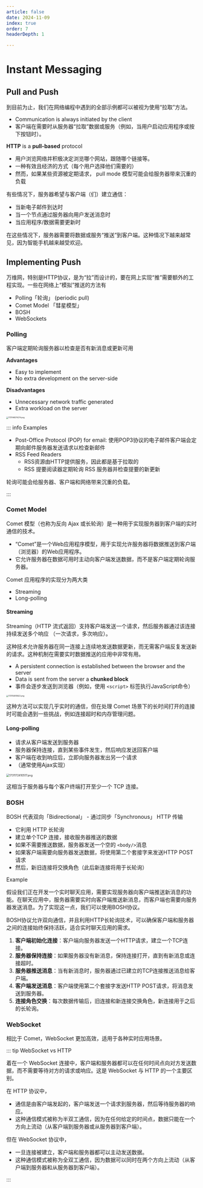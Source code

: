 ```yaml
---
article: false
date: 2024-11-09
index: true
order: 7
headerDepth: 1

---
```


# Instant Messaging

## Pull and Push

到目前为止，我们在网络编程中遇到的全部示例都可以被视为使用“拉取”方法。

- Communication is always initiated by the client
- 客户端在需要时从服务器“拉取”数据或服务（例如，当用户启动应用程序或按下按钮时）。

**HTTP** is a **pull-based** protocol

- 用户浏览网络并积极决定浏览哪个网站，跟随哪个链接等。
- 一种有效且经济的方式（每个用户选择他们需要的）
- 然而，如果某些资源被定期请求， pull mode 模型可能会给服务器带来沉重的负载

有些情况下，服务器希望与客户端（们）建立通信：

- 当新电子邮件到达时
- 当一个节点通过服务器向用户发送消息时
- 当应用程序/数据需要更新时

在这些情况下，服务器需要将数据或服务“推送”到客户端。这种情况下越来越常见，因为智能手机越来越受欢迎。

## Implementing Push

万维网，特别是HTTP协议，是为“拉”而设计的，要在网上实现“推”需要额外的工程实现。一些在网络上“模拟”推送的方法有

- Polling「轮询」 (periodic pull)
- Comet Model 「彗星模型」
- BOSH
- WebSockets

### Polling

客户端定期轮询服务器以检查是否有新消息或更新可用

**Advantages**

- Easy to implement
- No extra development on the server-side

**Disadvantages**

- Unnecessary network traffic generated
- Extra workload on the server

<img src="https://pic.hanjiaming.com.cn/2024/11/09/29adb2c711866.png" alt="1731146674274.png" style="zoom:33%;" />

::: info Examples

- Post-Office Protocol (POP) for email: 使用POP3协议的电子邮件客户端会定期向邮件服务器发送请求以检查新邮件
- RSS Feed Readers
  - RSS资源由HTTP提供服务，因此都是基于拉取的
  - RSS 提要阅读器定期轮询 RSS 服务器并检查提要的新更新

轮询可能会给服务器、客户端和网络带来沉重的负载。

:::

### Comet Model

Comet 模型（也称为反向 Ajax 或长轮询）是一种用于实现服务器到客户端的实时通信的技术。

- “Comet”是一个Web应用程序模型，用于实现允许服务器将数据推送到客户端（浏览器）的Web应用程序。
- 它允许服务器在数据可用时主动向客户端发送数据，而不是客户端定期轮询服务器。

Comet 应用程序的实现分为两大类

- Streaming
- Long-polling

#### Streaming

Streaming（HTTP 流式返回）支持客户端发送一个请求，然后服务器通过该连接持续发送多个响应 （一次请求，多次响应）。

这种技术允许服务器在同一连接上连续地发送数据更新，而无需客户端反复发送新的请求。这种机制在需要实时数据推送的应用中非常有用。

- A persistent connection is established between the browser and the server
- Data is sent from the server a **chunked block**
- 事件会逐步发送到浏览器（例如，使用 `<script>` 标签执行JavaScript命令）

<img src="https://pic.hanjiaming.com.cn/2024/11/09/147408e758f9a.png" alt="1731158919823.png" style="zoom:33%;" />

这种方法可以实现几乎实时的通信，但在处理 Comet 场景下的长时间打开的连接时可能会遇到一些挑战，例如连接超时和内存管理问题。

#### Long-polling

- 请求从客户端发送到服务器
- 服务器保持连接，直到某些事件发生，然后响应发送回客户端
- 客户端在收到响应后，立即向服务器发出另一个请求
- （通常使用Ajax实现）

<img src="https://pic.hanjiaming.com.cn/2024/11/10/0d2aec06f6c29.png" alt="1731172410517.png" style="zoom:50%;" />

这相当于服务器与每个客户终端打开至少一个 TCP 连接。

### BOSH

BOSH 代表双向「Bidirectional」 - 通过同步「Synchronous」 HTTP 传输

- 它利用 HTTP 长轮询
- 建立单个TCP 连接，接收服务器推送的数据
- 如果不需要推送数据，服务器发送一个空的 `<body/>`消息
- 如果客户端需要向服务器发送数据，将使用第二个套接字来发送HTTP POST请求
- 然后，新旧连接将交换角色（此后新连接将用于长轮询）

Example

假设我们正在开发一个实时聊天应用，需要实现服务器向客户端推送新消息的功能。在聊天应用中，服务器需要实时向客户端推送新消息，而客户端也需要向服务器发送消息。为了实现这一点，我们可以使用BOSH协议。

BOSH协议允许双向通信，并且利用HTTP长轮询技术，可以确保客户端和服务器之间的连接始终保持活跃，适合实时聊天应用的需求。

1. **客户端初始化连接**：客户端向服务器发送一个HTTP请求，建立一个TCP连接。
2. **服务器保持连接**：如果服务器没有新消息，保持连接打开，直到有新消息或连接超时。
3. **服务器推送消息**：当有新消息时，服务器通过已建立的TCP连接推送消息给客户端。
4. **客户端发送消息**：客户端使用第二个套接字发送HTTP POST请求，将消息发送到服务器。
5. **连接角色交换**：每次数据传输后，旧连接和新连接交换角色，新连接用于之后的长轮询。

### WebSocket

相比于 Comet，WebSocket 更加高效，适用于各种实时应用场景。

::: tip WebSocket vs HTTP

着在一个 WebSocket 连接中，客户端和服务器都可以在任何时间点向对方发送数据，而不需要等待对方的请求或响应。这是 WebSocket 与 HTTP 的一个主要区别。

在 HTTP 协议中，

- 通信是由客户端发起的，客户端发送一个请求到服务器，然后等待服务器的响应。
- 这种通信模式被称为半双工通信，因为在任何给定的时间点，数据只能在一个方向上流动（从客户端到服务器或从服务器到客户端）。

但在 WebSocket 协议中，

- 一旦连接被建立，客户端和服务器都可以主动发送数据。
- 这种通信模式被称为全双工通信，因为数据可以同时在两个方向上流动（从客户端到服务器和从服务器到客户端）。

:::

























